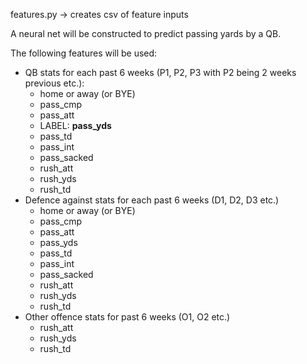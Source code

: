 features.py -> creates csv of feature inputs


A neural net will be constructed to predict passing yards by a QB.

The following features will be used:
* QB stats for each past 6 weeks (P1, P2, P3 with P2 being 2 weeks previous etc.):
    - home or away (or BYE)
    - pass_cmp
    - pass_att
    - LABEL: **pass_yds**
    - pass_td
    - pass_int
    - pass_sacked
    - rush_att
    - rush_yds
    - rush_td
* Defence against stats for each past 6 weeks (D1, D2, D3 etc.)
    - home or away (or BYE)
    - pass_cmp
    - pass_att
    - pass_yds
    - pass_td
    - pass_int
    - pass_sacked
    - rush_att
    - rush_yds
    - rush_td
* Other offence stats for past 6 weeks (O1, O2 etc.)
    - rush_att
    - rush_yds
    - rush_td